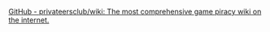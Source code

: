 
[GitHub - privateersclub/wiki: The most comprehensive game piracy wiki on the internet.](https://github.com/privateersclub/wiki)
